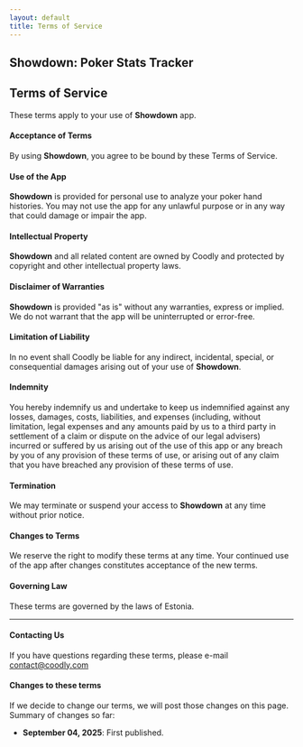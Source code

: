 ```yaml
---
layout: default
title: Terms of Service
---
```

## Showdown: Poker Stats Tracker

## Terms of Service

These terms apply to your use of **Showdown** app.

#### **Acceptance of Terms**
By using **Showdown**, you agree to be bound by these Terms of Service.

#### **Use of the App**
**Showdown** is provided for personal use to analyze your poker hand histories. You may not use the app for any unlawful purpose or in any way that could damage or impair the app.

#### **Intellectual Property**
**Showdown** and all related content are owned by Coodly and protected by copyright and other intellectual property laws.

#### **Disclaimer of Warranties**
**Showdown** is provided "as is" without any warranties, express or implied. We do not warrant that the app will be uninterrupted or error-free.

#### **Limitation of Liability**
In no event shall Coodly be liable for any indirect, incidental, special, or consequential damages arising out of your use of **Showdown**.

#### **Indemnity**
You hereby indemnify us and undertake to keep us indemnified against any losses, damages, costs, liabilities, and expenses (including, without limitation, legal expenses and any amounts paid by us to a third party in settlement of a claim or dispute on the advice of our legal advisers) incurred or suffered by us arising out of the use of this app or any breach by you of any provision of these terms of use, or arising out of any claim that you have breached any provision of these terms of use.

#### **Termination**
We may terminate or suspend your access to **Showdown** at any time without prior notice.

#### **Changes to Terms**
We reserve the right to modify these terms at any time. Your continued use of the app after changes constitutes acceptance of the new terms.

#### **Governing Law**
These terms are governed by the laws of Estonia.

___

#### **Contacting Us**
If you have questions regarding these terms, please e-mail [contact@coodly.com][1]

#### **Changes to these terms**
If we decide to change our terms, we will post those changes on this page. Summary of changes so far:

* **September 04, 2025**: First published.

[1]: mailto:contact@coodly.com